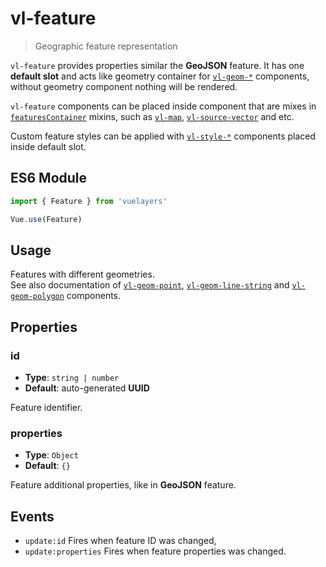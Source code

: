 # vl-feature

> Geographic feature representation

`vl-feature` provides properties similar the **GeoJSON** feature.  It has one 
**default slot** and acts like geometry container for [`vl-geom-*`](/docs/component/point-geom.md) 
components, without geometry component nothing will be rendered.

`vl-feature` components can be placed inside component that are mixes in 
[`featuresContainer`](/docs/mixin/features-container.md) mixins, such as [`vl-map`](/docs/component/map.md), 
[`vl-source-vector`](/docs/component/vector-source.md) and etc.

Custom feature styles can be applied with [`vl-style-*`](/docs/component/circle-style.md) 
components placed inside default slot.

## ES6 Module

```javascript
import { Feature } from 'vuelayers'

Vue.use(Feature)
```

## Usage

Features with different geometries.  
See also documentation of [`vl-geom-point`](/docs/component/point-geom.md), [`vl-geom-line-string`](/docs/component/line-string-geom.md) 
and [`vl-geom-polygon`](/docs/component/polygon-geom.md) components.

<vuep template="#usage-example"></vuep>

<script v-pre type="text/x-template" id="usage-example">
<template>
  <vl-map :load-tiles-while-animating="true" :load-tiles-while-interacting="true" style="height: 400px">
      <vl-view :zoom.sync="zoom" :center.sync="center" :rotation.sync="rotation" projection="EPSG:4326"></vl-view>

      <vl-layer-tile id="osm">
          <vl-source-osm></vl-source-osm>
      </vl-layer-tile>

      <vl-feature id="point" :properties="{prop: 'value', prop2: 'value'}">
          <vl-geom-point :coordinates="[0, 0]"></vl-geom-point>
      </vl-feature>

      <vl-feature id="line-string" :properties="{prop: 'value', prop2: 'value'}">
          <vl-geom-line-string :coordinates="[[10, 10], [20, 20], [30, 10], [40, 20]]"></vl-geom-line-string>
      </vl-feature>

      <vl-feature id="polygon" :properties="{prop: 'value', prop2: 'value'}">
          <vl-geom-polygon :coordinates="[[[-10, -10], [-20, -20], [-30, -10], [-20, 0], [-10, -10]]]"></vl-geom-polygon>
      </vl-feature>
  </vl-map>
</template>

<script>
  export default {
    data () {
      return { 
        zoom: 2,
        center: [0, 0],
        rotation: 0,
      }
    },
  }
</script>
</script>

## Properties

### id

- **Type**: `string | number`
- **Default**: auto-generated **UUID**

Feature identifier.

### properties

- **Type**: `Object`
- **Default**: `{}`

Feature additional properties, like in **GeoJSON** feature.

## Events

- `update:id` Fires when feature ID was changed,
- `update:properties` Fires when feature properties was changed.
